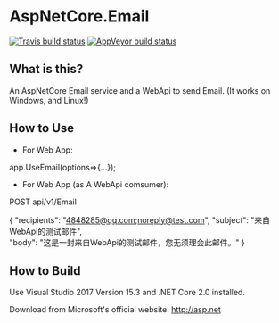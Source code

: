 
AspNetCore.Email
=====================

[![Travis build status](https://img.shields.io/travis/huangxiangyao/AspNetCore.EmailMiddleware.svg?label=travis-ci&style=flat-square&branch=master)](https://travis-ci.org/huangxiangyao/AspNetCore.EmailMiddleware)
[![AppVeyor build status](https://img.shields.io/appveyor/ci/FrankH/AspNetCore-EmailMiddleware/master.svg?label=appveyor&style=flat-square)](https://ci.appveyor.com/project/FrankH/AspNetCore-EmailMiddleware)

What is this?
----------------

An AspNetCore Email service and a WebApi to send Email. (It works on Windows, and Linux!)

How to Use
----------------
* For Web App:


app.UseEmail(options=>{...});


* For Web App (as A WebApi comsumer):


POST api/v1/Email


{
  "recipients": "4848285@qq.com;noreply@test.com",
  "subject": "来自WebApi的测试邮件",  
  "body": "这是一封来自WebApi的测试邮件，您无须理会此邮件。"
}


How to Build
----------------

Use Visual Studio 2017 Version 15.3 and .NET Core 2.0 installed.

Download from Microsoft's official website: http://asp.net
